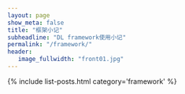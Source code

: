 ```yaml
---
layout: page
show_meta: false
title: "框架小记"
subheadline: "DL framework使用小记"
permalink: "/framework/"
header:
   image_fullwidth: "front01.jpg"
---
```

{% include list-posts.html category='framework' %}

